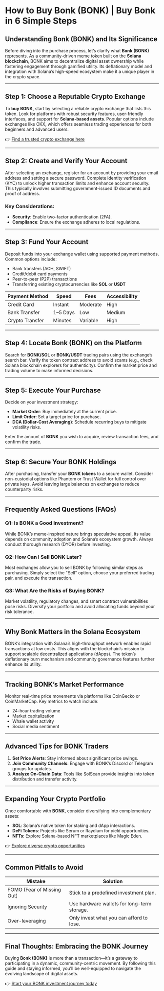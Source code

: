 # How to Buy Bonk (BONK) | Buy Bonk in 6 Simple Steps

## Understanding Bonk (BONK) and Its Significance

Before diving into the purchase process, let’s clarify what **Bonk (BONK)** represents. As a community-driven meme token built on the **Solana blockchain**, BONK aims to decentralize digital asset ownership while fostering engagement through gamified utility. Its deflationary model and integration with Solana’s high-speed ecosystem make it a unique player in the crypto space.

---

## Step 1: Choose a Reputable Crypto Exchange

To **buy BONK**, start by selecting a reliable crypto exchange that lists this token. Look for platforms with robust security features, user-friendly interfaces, and support for **Solana-based assets**. Popular options include exchanges like OKX, which offers seamless trading experiences for both beginners and advanced users.

👉 [Find a trusted crypto exchange here](https://bit.ly/okx-bonus)

---

## Step 2: Create and Verify Your Account

After selecting an exchange, register for an account by providing your email address and setting a secure password. Complete identity verification (KYC) to unlock higher transaction limits and enhance account security. This typically involves submitting government-issued ID documents and proof of address.

### Key Considerations:
- **Security**: Enable two-factor authentication (2FA).
- **Compliance**: Ensure the exchange adheres to local regulations.

---

## Step 3: Fund Your Account

Deposit funds into your exchange wallet using supported payment methods. Common options include:
- Bank transfers (ACH, SWIFT)
- Credit/debit card payments
- Peer-to-peer (P2P) transactions
- Transferring existing cryptocurrencies like **SOL** or **USDT**

| Payment Method | Speed | Fees | Accessibility |
|----------------|-------|------|---------------|
| Credit Card    | Instant | Moderate | High |
| Bank Transfer  | 1–5 Days | Low | Medium |
| Crypto Transfer | Minutes | Variable | High |

---

## Step 4: Locate Bonk (BONK) on the Platform

Search for **BONK/SOL** or **BONK/USDT** trading pairs using the exchange’s search bar. Verify the token contract address to avoid scams (e.g., check Solana blockchain explorers for authenticity). Confirm the market price and trading volume to make informed decisions.

---

## Step 5: Execute Your Purchase

Decide on your investment strategy:
- **Market Order**: Buy immediately at the current price.
- **Limit Order**: Set a target price for purchase.
- **DCA (Dollar-Cost Averaging)**: Schedule recurring buys to mitigate volatility risks.

Enter the amount of **BONK** you wish to acquire, review transaction fees, and confirm the trade.

---

## Step 6: Secure Your BONK Holdings

After purchasing, transfer your **BONK tokens** to a secure wallet. Consider non-custodial options like Phantom or Trust Wallet for full control over private keys. Avoid leaving large balances on exchanges to reduce counterparty risks.

---

## Frequently Asked Questions (FAQs)

### Q1: Is BONK a Good Investment?
While BONK’s meme-inspired nature brings speculative appeal, its value depends on community adoption and Solana’s ecosystem growth. Always conduct thorough research (DYOR) before investing.

### Q2: How Can I Sell BONK Later?
Most exchanges allow you to sell BONK by following similar steps as purchasing. Simply select the "Sell" option, choose your preferred trading pair, and execute the transaction.

### Q3: What Are the Risks of Buying BONK?
Market volatility, regulatory changes, and smart contract vulnerabilities pose risks. Diversify your portfolio and avoid allocating funds beyond your risk tolerance.

---

## Why Bonk Matters in the Solana Ecosystem

BONK’s integration with Solana’s high-throughput network enables rapid transactions at low costs. This aligns with the blockchain’s mission to support scalable decentralized applications (dApps). The token’s deflationary burn mechanism and community governance features further enhance its utility.

---

## Tracking BONK’s Market Performance

Monitor real-time price movements via platforms like CoinGecko or CoinMarketCap. Key metrics to watch include:
- 24-hour trading volume
- Market capitalization
- Whale wallet activity
- Social media sentiment

---

## Advanced Tips for BONK Traders

1. **Set Price Alerts**: Stay informed about significant price swings.
2. **Join Community Channels**: Engage with BONK’s Discord or Telegram groups for updates.
3. **Analyze On-Chain Data**: Tools like SolScan provide insights into token distribution and transfer activity.

---

## Expanding Your Crypto Portfolio

Once comfortable with **BONK**, consider diversifying into complementary assets:
- **SOL**: Solana’s native token for staking and dApp interactions.
- **DeFi Tokens**: Projects like Serum or Raydium for yield opportunities.
- **NFTs**: Explore Solana-based NFT marketplaces like Magic Eden.

👉 [Explore diverse crypto opportunities](https://bit.ly/okx-bonus)

---

## Common Pitfalls to Avoid

| Mistake | Solution |
|---------|----------|
| FOMO (Fear of Missing Out) | Stick to a predefined investment plan. |
| Ignoring Security | Use hardware wallets for long-term storage. |
| Over-leveraging | Only invest what you can afford to lose. |

---

## Final Thoughts: Embracing the BONK Journey

Buying **Bonk (BONK)** is more than a transaction—it’s a gateway to participating in a dynamic, community-centric movement. By following this guide and staying informed, you’ll be well-equipped to navigate the evolving landscape of digital assets.

👉 [Start your BONK investment journey today](https://bit.ly/okx-bonus)